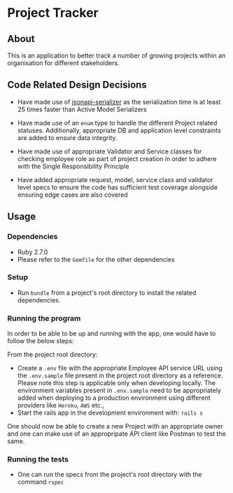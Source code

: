 # Project Tracker


## About

This is an application to better track a number of growing projects within an organisation for different stakeholders.

## Code Related Design Decisions

* Have made use of [jsonapi-serializer](https://github.com/jsonapi-serializer/jsonapi-serializer) as the serialization time is at least 25 times faster than Active Model Serializers

* Have made use of an `enum` type to handle the different Project related statuses. Additionally,  appropriate DB and application level constraints are added to ensure data integrity.

* Have made use of appropriate Validator and Service classes for checking employee role as part of project creation in order to adhere with the Single Responsibility Principle

* Have added appropriate request, model, service class and validator level specs to ensure the code has sufficient test coverage alongside ensuring edge cases are also covered


## Usage

### Dependencies
* Ruby 2.7.0
* Please refer to the `Gemfile` for the other dependencies

### Setup
* Run `bundle` from a project's root directory to install the related dependencies.

### Running the program
In order to be able to be up and running with the app, one would have to follow the below steps:

From the project root directory:
* Create a `.env` file with the appropriate Employee API service URL using the `.env.sample` file present in the project root directory as a reference. Please note this step is applicable only when developing locally. The environment variables present in `.env.sample` need to be appropriately added when deploying to a production environment using different providers like `Heroku`, `AWS` etc.,
* Start the rails app in the development environment with: `rails s`

One should now be able to create a new Project with an appropriate owner and one can make use of an appropripate API client like Postman to test the same.


### Running the tests
* One can run the specs from the project's root directory with the command `rspec`

